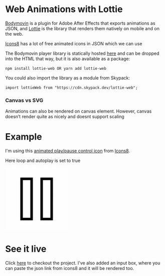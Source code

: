 # Web Animations with Lottie
[Bodymovin](https://exchange.adobe.com/creativecloud.details.12557.bodymovin.html) is a plugin for Adobe After Effects that exports animations as JSON, and [Lottie](https://airbnb.io/lottie/) is the library that renders them natively on mobile and on the web.

[Icons8](https://icons8.com/) has a lot of free animated icons in JSON which we can use

The Bodymovin player library is statically hosted [here](https://cdnjs.com/libraries/bodymovin) and can be dropped into the HTML that way, but it is also available as a package:
``` 
npm install lottie-web OR yarn add lottie-web 
```

You could also import the library as a module from Skypack:
```
import lottieWeb from "https://cdn.skypack.dev/lottie-web";
```

### Canvas vs SVG
Animations can also be rendered on canvas element. However, canvas doesn’t render quite as nicely and doesnt support scaling

# Example
I'm using this [animated play/pause control icon](https://icons8.com/free-animated-icons/pause) from [Icons8](https://icons8.com/).

Here loop and autoplay is set to true

![example](https://raw.githubusercontent.com/MuhammadAbbasAkhtar/Web-Animations-with-Lottie/main/zVtNYzTs.gif)

# See it live

Click [here](https://49o7e.csb.app/) to checkout the project. I've also added an input box, where you can paste the json link from icons8 and it will be rendered too.


